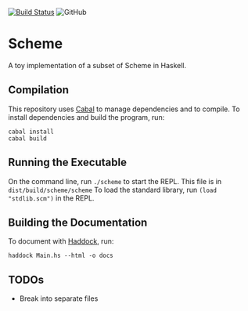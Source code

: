 [![Build Status](https://travis-ci.com/jaredforth/scheme.svg?token=mH2pScYxqRkBEzpBQAu6&branch=master)](https://travis-ci.com/jaredforth/scheme)
![GitHub](https://img.shields.io/github/license/jaredforth/scheme)

# Scheme 

A toy implementation of a subset of Scheme in Haskell.

## Compilation 

This repository uses [Cabal](https://www.haskell.org/cabal/) to manage dependencies and to compile. To install dependencies and build the program, run:

```shell script
cabal install
cabal build
```

## Running the Executable

On the command line, run `./scheme` to start the REPL. This file is in `dist/build/scheme/scheme` To load the standard library, run `(load "stdlib.scm")` in the REPL.

## Building the Documentation

To document with [Haddock](https://haskell-haddock.readthedocs.io/en/latest/markup.html), run:

```shell script
haddock Main.hs --html -o docs
```

## TODOs

- Break into separate files